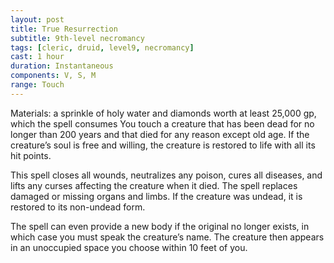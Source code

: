 ```yaml
---
layout: post
title: True Resurrection
subtitle: 9th-level necromancy
tags: [cleric, druid, level9, necromancy]
cast: 1 hour
duration: Instantaneous
components: V, S, M
range: Touch
---
```

Materials: a sprinkle of holy water and diamonds worth at least 25,000 gp, which the spell consumes
You touch a creature that has been dead for no longer than 200 years and that died for any reason except old age. If the creature’s soul is free and willing, the creature is restored to life with all its hit points.

This spell closes all wounds, neutralizes any poison, cures all diseases, and lifts any curses affecting the creature when it died. The spell replaces damaged or missing organs and limbs. If the creature was undead, it is restored to its non-undead form.

The spell can even provide a new body if the original no longer exists, in which case you must speak the creature’s name. The creature then appears in an unoccupied space you choose within 10 feet of you.
